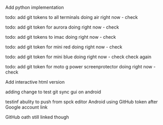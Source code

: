 Add python implementation


todo: add git tokens to all terminals
doing air right now - check


todo: add git token for aurora
doing right now - check

todo: add git tokens to imac
doing right now - check

todo: add git token for mini red
doing right now - check

todo: add git token for mini blue
doing right now - check check again

todo: add git token for moto g power screenprotector
doing right now - check


Add interactive html version


adding change to test git sync gui on android


testinf abulity to push from spck editor Android using GitHub token after Google account link

GitHub oath still linked though